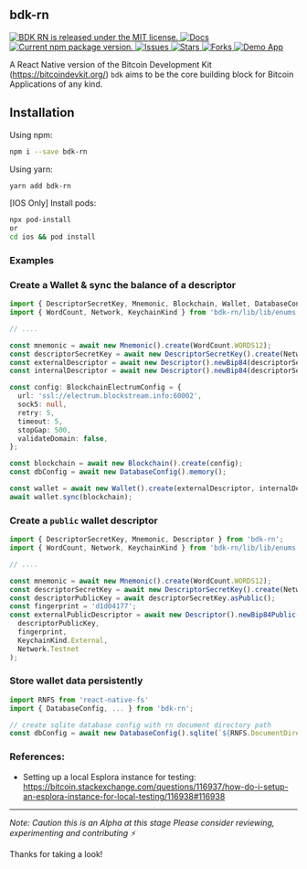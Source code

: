 ## bdk-rn

<p>
  <a href="https://github.com/LtbLightning/bdk-rn/blob/HEAD/LICENSE">
    <img src="https://img.shields.io/badge/license-MIT-blue.svg" alt="BDK RN is released under the MIT license." />
  </a>
  <a href="https://github.com/LtbLightning/bdk-rn/blob/main/README.md">
    <img src="https://img.shields.io/badge/docs-red.svg" alt="Docs" />
  </a>
  <a href="https://www.npmjs.com/package/bdk-rn">
    <img src="https://img.shields.io/npm/v/bdk-rn" alt="Current npm package version." />
  </a>
    <a href="https://github.com/LtbLightning/bdk-rn/issues">
    <img src="https://img.shields.io/github/issues/LtbLightning/bdk-rn.svg" alt="Issues" />
  </a>
  <a href="https://github.com/LtbLightning/bdk-rn/stargazers">
    <img src="https://img.shields.io/github/stars/LtbLightning/bdk-rn.svg" alt="Stars" />
  </a>
  <a href="https://github.com/LtbLightning/bdk-rn/forks">
    <img src="https://img.shields.io/github/forks/LtbLightning/bdk-rn.svg?color=brightgreen" alt="Forks" />
  </a>
  <a href="https://github.com/LtbLightning/bdk-rn-app">
    <img src="https://img.shields.io/badge/Demo App-orange" alt="Demo App" />
  </a>
</p>

A React Native version of the Bitcoin Development Kit (https://bitcoindevkit.org/)
`bdk` aims to be the core building block for Bitcoin Applications of any kind.

## Installation

Using npm:

```bash
npm i --save bdk-rn
```

Using yarn:

```bash
yarn add bdk-rn
```

[IOS Only] Install pods:

```bash
npx pod-install
or
cd ios && pod install
```

### Examples

### Create a Wallet & sync the balance of a descriptor

```ts
import { DescriptorSecretKey, Mnemonic, Blockchain, Wallet, DatabaseConfig, Descriptor } from 'bdk-rn';
import { WordCount, Network, KeychainKind } from 'bdk-rn/lib/lib/enums';

// ....

const mnemonic = await new Mnemonic().create(WordCount.WORDS12);
const descriptorSecretKey = await new DescriptorSecretKey().create(Network.Testnet, mnemonic);
const externalDescriptor = await new Descriptor().newBip84(descriptorSecretKey, KeychainKind.External, Network.Testnet);
const internalDescriptor = await new Descriptor().newBip84(descriptorSecretKey, KeychainKind.Internal, Network.Testnet);

const config: BlockchainElectrumConfig = {
  url: 'ssl://electrum.blockstream.info:60002',
  sock5: null,
  retry: 5,
  timeout: 5,
  stopGap: 500,
  validateDomain: false,
};

const blockchain = await new Blockchain().create(config);
const dbConfig = await new DatabaseConfig().memory();

const wallet = await new Wallet().create(externalDescriptor, internalDescriptor, Network.Testnet, dbConfig);
await wallet.sync(blockchain);
```

### Create a `public` wallet descriptor

```ts
import { DescriptorSecretKey, Mnemonic, Descriptor } from 'bdk-rn';
import { WordCount, Network, KeychainKind } from 'bdk-rn/lib/lib/enums';

// ....

const mnemonic = await new Mnemonic().create(WordCount.WORDS12);
const descriptorSecretKey = await new DescriptorSecretKey().create(Network.Testnet, mnemonic);
const descriptorPublicKey = await descriptorSecretKey.asPublic();
const fingerprint = 'd1d04177';
const externalPublicDescriptor = await new Descriptor().newBip84Public(
  descriptorPublicKey,
  fingerprint,
  KeychainKind.External,
  Network.Testnet
);
```

### Store wallet data persistently
```ts
import RNFS from 'react-native-fs'
import { DatabaseConfig, ... } from 'bdk-rn';

// create sqlite database config with rn document directory path
const dbConfig = await new DatabaseConfig().sqlite(`${RNFS.DocumentDirectoryPath}/bdk-wallet`)

```

### References:

- Setting up a local Esplora instance for testing:
  https://bitcoin.stackexchange.com/questions/116937/how-do-i-setup-an-esplora-instance-for-local-testing/116938#116938

---

_Note: Caution this is an Alpha at this stage
Please consider reviewing, experimenting and contributing ⚡️_

Thanks for taking a look!
